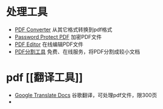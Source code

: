 # 处理工具
- [PDF Converter](https://smallpdf.com/pdf-converter) 从其它格式转换到pdf格式
- [Password Protect PDF](https://smallpdf.com/protect-pdf) 加密PDF文件
- [PDF Editor](https://smallpdf.com/edit-pdf) 在线编辑PDF文件
- [PDF分割工具](https://www.splitapdf.com/zh/) 免费、在线服务，将PDF分割成较小文档

# pdf [[翻译工具]]
- [Google Translate Docs](https://translate.google.com/?op=docs) 谷歌翻译，可处理pdf文件，限300页
- 